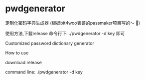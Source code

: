# pwdgenerator
定制化密码字典生成器
(根据bit4woo表哥的passmaker项目写的～ 🙏)

使用方法,下载release
命令行下:  ./pwdgenerator -d key 即可

Customized password dictionary generator

How to use 

download release

command line: ./pwdgenerator -d key
